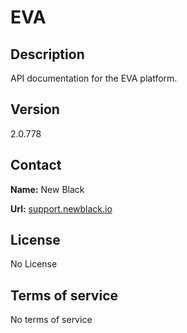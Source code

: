 # EVA

## Description

API documentation for the EVA platform.

## Version

2.0.778

## Contact

**Name:** New Black

**Url:** [support.newblack.io](https://support.newblack.io)

## License

No License

## Terms of service

No terms of service